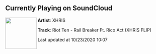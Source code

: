## Currently Playing on SoundCloud

[<img align="left" width="100" src="https://i1.sndcdn.com/artworks-St7xLYqOHEuxGRbz-OC1RqQ-t50x50.jpg">](https://soundcloud.com/xhrismadeit/riot-ten-rail-breaker-xhris-remix-w-rack-medium-balanced)

**Artist**: XHRIS 

**Track**: Riot Ten - Rail Breaker Ft. Rico Act (XHRIS FLIP)

Last updated at 10/23/2020 10:07

